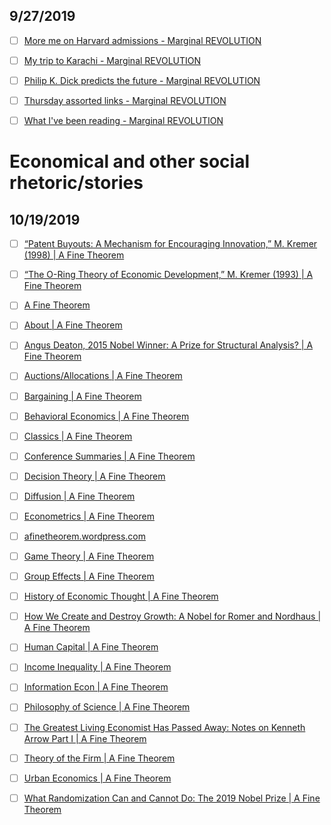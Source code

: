 ## 9/27/2019

- [ ] [More me on Harvard admissions - Marginal REVOLUTION](https://marginalrevolution.com/marginalrevolution/2019/09/more-me-on-harvard-admissions.html)

- [ ] [My trip to Karachi - Marginal REVOLUTION](https://marginalrevolution.com/marginalrevolution/2019/09/my-trip-to-karachi.html)

- [ ] [Philip K. Dick predicts the future - Marginal REVOLUTION](https://marginalrevolution.com/marginalrevolution/2019/09/philip-k-dick-predicts-the-future.html)

- [ ] [Thursday assorted links - Marginal REVOLUTION](https://marginalrevolution.com/marginalrevolution/2019/09/thursday-assorted-links-224.html)

- [ ] [What I've been reading - Marginal REVOLUTION](https://marginalrevolution.com/marginalrevolution/2019/09/what-ive-been-reading-152.html)



# Economical and other social rhetoric/stories

## 10/19/2019

- [ ] [“Patent Buyouts: A Mechanism for Encouraging Innovation,” M. Kremer (1998) | A Fine Theorem](https://afinetheorem.wordpress.com/2010/11/27/patent-buyouts-a-mechanism-for-encouraging-innovation-m-kremer-1998/)

- [ ] [“The O-Ring Theory of Economic Development,” M. Kremer (1993) | A Fine Theorem](https://afinetheorem.wordpress.com/2011/05/21/the-o-ring-theory-of-economic-development-m-kremer-1993/)

- [ ] [A Fine Theorem](https://afinetheorem.wordpress.com/)

- [ ] [About | A Fine Theorem](https://afinetheorem.wordpress.com/about/)

- [ ] [Angus Deaton, 2015 Nobel Winner: A Prize for Structural Analysis? | A Fine Theorem](https://afinetheorem.wordpress.com/2015/10/12/angus-deaton-2015-nobel-winner-a-prize-for-structural-analysis/)

- [ ] [Auctions/Allocations | A Fine Theorem](https://afinetheorem.wordpress.com/category/auctionsallocations/)

- [ ] [Bargaining | A Fine Theorem](https://afinetheorem.wordpress.com/category/bargaining/)

- [ ] [Behavioral Economics | A Fine Theorem](https://afinetheorem.wordpress.com/category/behavioral-economics/)

- [ ] [Classics | A Fine Theorem](https://afinetheorem.wordpress.com/category/classics/)

- [ ] [Conference Summaries | A Fine Theorem](https://afinetheorem.wordpress.com/category/conference-summaries/)

- [ ] [Decision Theory | A Fine Theorem](https://afinetheorem.wordpress.com/category/decision-theory/)

- [ ] [Diffusion | A Fine Theorem](https://afinetheorem.wordpress.com/category/diffusion/)

- [ ] [Econometrics | A Fine Theorem](https://afinetheorem.wordpress.com/category/econometrics/)

- [ ] [afinetheorem.wordpress.com](https://afinetheorem.wordpress.com/category/economic-history/)

- [ ] [Game Theory | A Fine Theorem](https://afinetheorem.wordpress.com/category/game-theory/)

- [ ] [Group Effects | A Fine Theorem](https://afinetheorem.wordpress.com/category/group-effects/)

- [ ] [History of Economic Thought | A Fine Theorem](https://afinetheorem.wordpress.com/category/history-of-economic-thought/)

- [ ] [How We Create and Destroy Growth: A Nobel for Romer and Nordhaus | A Fine Theorem](https://afinetheorem.wordpress.com/2018/10/08/how-we-create-and-destroy-growth-a-nobel-for-romer-and-nordhaus/)

- [ ] [Human Capital | A Fine Theorem](https://afinetheorem.wordpress.com/category/human-capital/)

- [ ] [Income Inequality | A Fine Theorem](https://afinetheorem.wordpress.com/category/income-inequality/)

- [ ] [Information Econ | A Fine Theorem](https://afinetheorem.wordpress.com/category/information-econ/)

- [ ] [Philosophy of Science | A Fine Theorem](https://afinetheorem.wordpress.com/category/philosophy-of-science/)

- [ ] [The Greatest Living Economist Has Passed Away: Notes on Kenneth Arrow Part I | A Fine Theorem](https://afinetheorem.wordpress.com/2017/02/22/the-greatest-living-economist-has-passed-away-notes-on-kenneth-arrow-part-i/)

- [ ] [Theory of the Firm | A Fine Theorem](https://afinetheorem.wordpress.com/category/theory-of-the-firm/)

- [ ] [Urban Economics | A Fine Theorem](https://afinetheorem.wordpress.com/category/urban-economics/)

- [ ] [What Randomization Can and Cannot Do: The 2019 Nobel Prize | A Fine Theorem](https://afinetheorem.wordpress.com/2019/10/17/what-randomization-can-and-cannot-do-the-2019-nobel-prize/)
